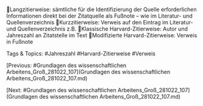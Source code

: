 Langzitierweise: sämtliche für die Identifizierung der Quelle erforderlichen Informationen 
direkt bei der Zitatquelle als Fußnote – wie im Literatur- und Quellenverzeichnis
Kurzzitierweise: Verweis auf den Eintrag im Literatur- und Quellenverzeichnis z.B.
Klassische Harvard-Zitierweise: Autor und Jahreszahl an Zitatstelle im Text
Modifizierte Harvard-Zitierweise: Verweis in Fußnote

   Tags & Topics:
   #Jahreszahl
   #Harvard-Zitierweise
   #Verweis

[Previous: #Grundlagen des wissenschaftlichen Arbeitens_Groß_281022_107](Grundlagen des wissenschaftlichen Arbeitens_Groß_281022_107.md)

[Next: #Grundlagen des wissenschaftlichen Arbeitens_Groß_281022_107](Grundlagen des wissenschaftlichen Arbeitens_Groß_281022_107.md)